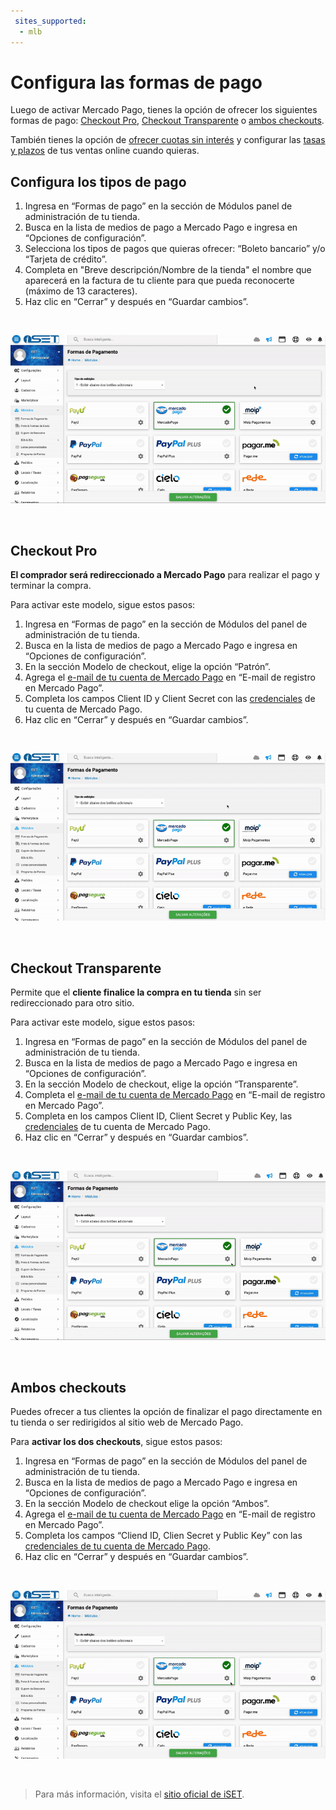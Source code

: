 ```yaml
---
 sites_supported:
  - mlb
---
```


# Configura las formas de pago

Luego de activar Mercado Pago, tienes la opción de ofrecer los siguientes formas de pago: [Checkout Pro](#bookmark_checkout_pro), [Checkout Transparente](#bookmark_checkout_transparente) o [ambos checkouts](#bookmark_ambos_checkouts).

También tienes la opción de [ofrecer cuotas sin interés](#bookmark_configura_las_cuotas_sin_interés_en_tu_cuenta_de_mercado_pago) y configurar las [tasas y plazos](https://www.mercadopago[FAKER][URL][DOMAIN]/settings/release-options/) de tus ventas online cuando quieras.

## Configura los tipos de pago

1. Ingresa en “Formas de pago” en la sección de Módulos panel de administración de tu tienda. 
1. Busca en la lista de medios de pago a Mercado Pago e ingresa en “Opciones de configuración”.
1. Selecciona los tipos de pagos que quieras ofrecer: “Boleto bancario” y/o “Tarjeta de crédito”.
1. Completa en "Breve descripción/Nombre de la tienda" el nombre que aparecerá en la factura de tu cliente para que pueda reconocerte (máximo de 13 caracteres).
1. Haz clic en “Cerrar” y después en “Guardar cambios”.
<p>&nbsp;</p>

![Payments Connect - iSET](/images/iset/iset_configuration_methods_2.gif)
<p>&nbsp;</p>

## Checkout Pro

**El comprador será redireccionado a Mercado Pago** para realizar el pago y terminar la compra.

Para activar este modelo, sigue estos pasos:

1. Ingresa en “Formas de pago” en la sección de Módulos del panel de administración de tu tienda. 
1. Busca en la lista de medios de pago a Mercado Pago e ingresa en “Opciones de configuración”.
1. En la sección Modelo de checkout, elige la opción “Patrón”.
1. Agrega el [e-mail de tu cuenta de Mercado Pago](https://www.mercadopago[FAKER][URL][DOMAIN]/profile#from-section=menu) en “E-mail de registro en Mercado Pago”.
1. Completa los campos Client ID y Client Secret con las [credenciales]([(https://www.mercadopago[FAKER][URL][DOMAIN]developers/es/guides/resources/credentials)) de tu cuenta de Mercado Pago.
1. Haz clic en “Cerrar” y después en “Guardar cambios”.
<p>&nbsp;</p>

![Payments Connect - iSET](/images/iset/iset_configuration_checkout_padrao_3.gif)
<p>&nbsp;</p>

## Checkout Transparente

Permite que el **cliente finalice la compra en tu tienda** sin ser redireccionado para otro sitio.

Para activar este modelo, sigue estos pasos:

1. Ingresa en “Formas de pago” en la sección de Módulos del panel de administración de tu tienda. 
1. Busca en la lista de medios de pago a Mercado Pago e ingresa en “Opciones de configuración”.
1. En la sección Modelo de checkout, elige la opción “Transparente”.
1. Completa el [e-mail de tu cuenta de Mercado Pago](https://www.mercadopago[FAKER][URL][DOMAIN]/profile#from-section=menu) en “E-mail de registro en Mercado Pago”.
1. Completa en los campos Client ID, Client Secret y Public Key, las [credenciales]((https://www.mercadopago[FAKER][URL][DOMAIN]developers/es/guides/resources/credentials)) de tu cuenta de Mercado Pago.
1. Haz clic en “Cerrar” y después en “Guardar cambios”.
<p>&nbsp;</p>

![Payments Connect - iSET](/images/iset/iset_configuration_checkout_transparente_4.gif)
<p>&nbsp;</p>

## Ambos checkouts

Puedes ofrecer a tus clientes la opción de finalizar el pago directamente en tu tienda o ser redirigidos al sitio web de Mercado Pago.

Para **activar los dos checkouts**, sigue estos pasos:

1. Ingresa en “Formas de pago” en la sección de Módulos del panel de administración de tu tienda. 
1. Busca en la lista de medios de pago a Mercado Pago e ingresa en “Opciones de configuración”.
1. En la sección Modelo de checkout elige la opción “Ambos”.
1. Agrega el [e-mail de tu cuenta de Mercado Pago](https://www.mercadopago.com.br/profile#from-section=menu) en “E-mail de registro en Mercado Pago”.
1. Completa los campos “Cliend ID, Clien Secret y Public Key” con las [credenciales de tu cuenta de Mercado Pago](https://www.mercadopago[FAKER][URL][DOMAIN]developers/es/guides/resources/credentials).
1. Haz clic en “Cerrar” y después en “Guardar cambios”.
<p>&nbsp;</p>

![Payments Connect - iSET](/images/iset/iset_configuration_checkout_ambos_5.gif)
<p>&nbsp;</p>

<!-- -->
> Para más información, visita el [sitio oficial de iSET](https://www.iset.com.br/).